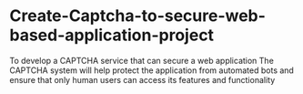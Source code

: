 # Create-Captcha-to-secure-web-based-application-project
To develop a CAPTCHA service that can secure a web application
The CAPTCHA system will help protect the application from automated bots and ensure that only human users can access its features and functionality
